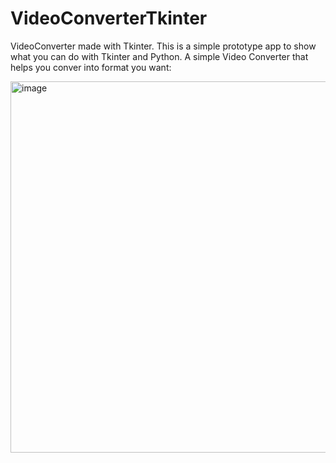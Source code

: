 # VideoConverterTkinter
VideoConverter made with Tkinter. This is a simple prototype app to show what you can do with Tkinter and Python. 
A simple Video Converter that helps you conver into format you want:

<img width="594" alt="image" src="https://user-images.githubusercontent.com/22573801/226157852-c828e21e-450e-4815-b2e3-4b0afc167bd8.png">
